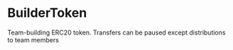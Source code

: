# BuilderToken
Team-building ERC20 token. Transfers can be paused except distributions to team members
